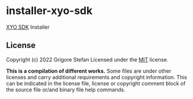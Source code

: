 # installer-xyo-sdk
[XYO SDK](https://github.com/g-stefan/xyo-sdk) Installer

## License

Copyright (c) 2022 Grigore Stefan
Licensed under the [MIT](LICENSE) license.

**This is a compilation of different works.**
Some files are under other licenses and carry additional requirements and copyright information.
This can be indicated in the license file, license or copyright comment block of the source file or/and binary file help commands.

